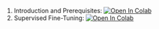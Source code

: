1. Introduction and Prerequisites: [![Open In Colab](https://colab.research.google.com/assets/colab-badge.svg)](https://colab.research.google.com/github/qgallouedec/trl-tuto/blob/main/00_llm_pretraining_and_daata_preparation.ipynb)
2. Supervised Fine-Tuning: [![Open In Colab](https://colab.research.google.com/assets/colab-badge.svg)](https://colab.research.google.com/github/qgallouedec/trl-tuto/blob/main/01_sft.ipynb)
